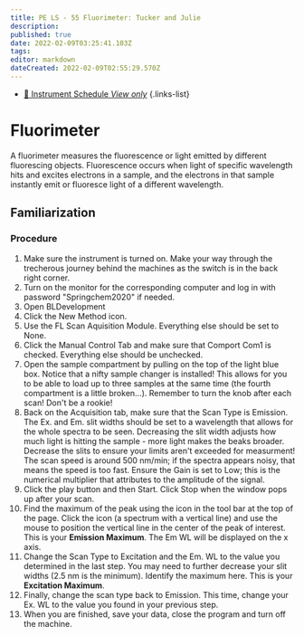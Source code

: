 ```yaml
---
title: PE LS - 55 Fluorimeter: Tucker and Julie
description: 
published: true
date: 2022-02-09T03:25:41.103Z
tags: 
editor: markdown
dateCreated: 2022-02-09T02:55:29.570Z
---
```


- [:calendar: Instrument Schedule *View only*](https://instrumentschedule.com/fom/viewonly?eid=2345&p=t69ugKfz8S)
{.links-list}

# Fluorimeter
A fluorimeter measures the fluorescence or light emitted by different fluorescing objects. Fluorescence occurs when light of specific wavelength hits and excites electrons in a sample, and the electrons in that sample instantly emit or fluoresce light of a different wavelength.
## Familiarization

### Procedure

 1. Make sure the instrument is turned on. Make your way through the trecherous journey behind the machines as the switch is in the back right corner. 
 2. Turn on the monitor for the corresponding computer and log in with password "Springchem2020" if needed.
 3. Open BLDevelopment
 4. Click the New Method icon.
 5. Use the FL Scan Aquisition Module. Everything else should be set to None.
 6. Click the Manual Control Tab and make sure that Comport Com1 is checked. Everything else should be unchecked.
 8. Open the sample compartment by pulling on the top of the light blue box. Notice that a nifty sample changer is installed! This allows for you to be able to load up to three samples at the same time (the fourth compartment is a little broken...). Remember to turn the knob after each scan! Don't be a rookie!
 9. Back on the Acquisition tab, make sure that the Scan Type is Emission. The Ex. and Em. slit widths should be set to a wavelength that allows for the whole spectra to be seen. Decreasing the slit width adjusts how much light is hitting the sample - more light makes the beaks broader. Decrease the slits to ensure your limits aren't exceeded for measurment! The scan speed is around 500 nm/min; if the spectra appears noisy, that means the speed is too fast. Ensure the Gain is set to Low; this is the numerical multiplier that attributes to the amplitude of the signal. 
10. Click the play button and then Start. Click Stop when the window pops up after your scan.
11. Find the maximum of the peak using the icon in the tool bar at the top of the page. Click the icon (a spectrum with a vertical line) and use the mouse to position the vertical line in the center of the peak of interest. This is your **Emission Maximum**. The Em WL will be displayed on the x axis.
12. Change the Scan Type to Excitation and the Em. WL to the value you determined in the last step. You may need to further decrease your slit widths (2.5 nm is the minimum). Identify the maximum here. This is your **Excitation Maximum**.
13. Finally, change the scan type back to Emission. This time, change your Ex. WL to the value you found in your previous step.
14. When you are finished, save your data, close the program and turn off the machine. 



